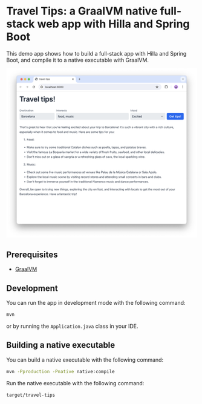 # Travel Tips: a GraalVM native full-stack web app with Hilla and Spring Boot

This demo app shows how to build a full-stack app with Hilla and Spring Boot, and compile it to a native executable with GraalVM.

![Travel Tips](screenshot.png)

## Prerequisites
- [GraalVM](https://www.graalvm.org/)

## Development

You can run the app in development mode with the following command:

```bash
mvn
```

or by running the `Application.java` class in your IDE.

## Building a native executable

You can build a native executable with the following command:

```bash
mvn -Pproduction -Pnative native:compile
```

Run the native executable with the following command:

```bash
target/travel-tips
```